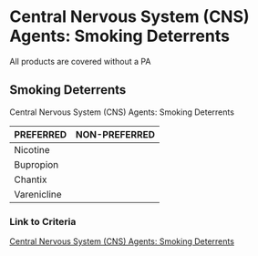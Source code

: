 # Central Nervous System (CNS) Agents: Smoking Deterrents

All products are covered without a PA

## Smoking Deterrents

Central Nervous System (CNS) Agents: Smoking Deterrents

| PREFERRED | NON-PREFERRED |
| :--- | ---: |
| Nicotine    | |
| Bupropion   | |
| Chantix     | |
| Varenicline | |

### Link to Criteria

[Central Nervous System (CNS) Agents: Smoking Deterrents](https://pharmacy.medicaid.ohio.gov/sites/default/files/20220415_UPDL_Criteria_FINAL_.pdf#page=44)
